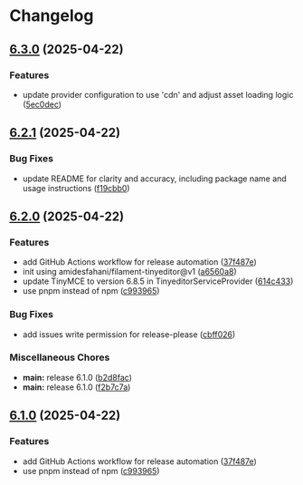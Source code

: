 # Changelog

## [6.3.0](https://github.com/rectitude-open/filament-tinyeditor-6/compare/v6.2.1...v6.3.0) (2025-04-22)


### Features

* update provider configuration to use 'cdn' and adjust asset loading logic ([5ec0dec](https://github.com/rectitude-open/filament-tinyeditor-6/commit/5ec0dec0ca1f3883fafc7996af3d70ab8035575a))

## [6.2.1](https://github.com/rectitude-open/filament-tinyeditor-6/compare/v6.2.0...v6.2.1) (2025-04-22)


### Bug Fixes

* update README for clarity and accuracy, including package name and usage instructions ([f19cbb0](https://github.com/rectitude-open/filament-tinyeditor-6/commit/f19cbb0434f7f65553684bfdbe3da21bffb84eec))

## [6.2.0](https://github.com/rectitude-open/filament-tinyeditor-6/compare/v6.1.0...v6.2.0) (2025-04-22)


### Features

* add GitHub Actions workflow for release automation ([37f487e](https://github.com/rectitude-open/filament-tinyeditor-6/commit/37f487e492d4a2d29d62d03ac7200f12cbac378f))
* init using amidesfahani/filament-tinyeditor@v1 ([a6560a8](https://github.com/rectitude-open/filament-tinyeditor-6/commit/a6560a873a4684acd5f9ff2381ce30dd8c1563ba))
* update TinyMCE to version 6.8.5 in TinyeditorServiceProvider ([614c433](https://github.com/rectitude-open/filament-tinyeditor-6/commit/614c4333dc7c3e04e0a2ec0ce878ccc341a3ae10))
* use pnpm instead of npm ([c993965](https://github.com/rectitude-open/filament-tinyeditor-6/commit/c993965e8b3ed92be6ef4375b4630f86b622d989))


### Bug Fixes

* add issues write permission for release-please ([cbff026](https://github.com/rectitude-open/filament-tinyeditor-6/commit/cbff0260c36973d52de50b8f51e5d4f3447a69fe))


### Miscellaneous Chores

* **main:** release 6.1.0 ([b2d8fac](https://github.com/rectitude-open/filament-tinyeditor-6/commit/b2d8fac5c1994f5a9f625825feb5d7fbb6ef644b))
* **main:** release 6.1.0 ([f2b7c7a](https://github.com/rectitude-open/filament-tinyeditor-6/commit/f2b7c7ac113c556348510e5cba8a4730549228b9))

## [6.1.0](https://github.com/rectitude-open/filament-tinyeditor-6/compare/v6.0.0...v6.1.0) (2025-04-22)


### Features

* add GitHub Actions workflow for release automation ([37f487e](https://github.com/rectitude-open/filament-tinyeditor-6/commit/37f487e492d4a2d29d62d03ac7200f12cbac378f))
* use pnpm instead of npm ([c993965](https://github.com/rectitude-open/filament-tinyeditor-6/commit/c993965e8b3ed92be6ef4375b4630f86b622d989))
